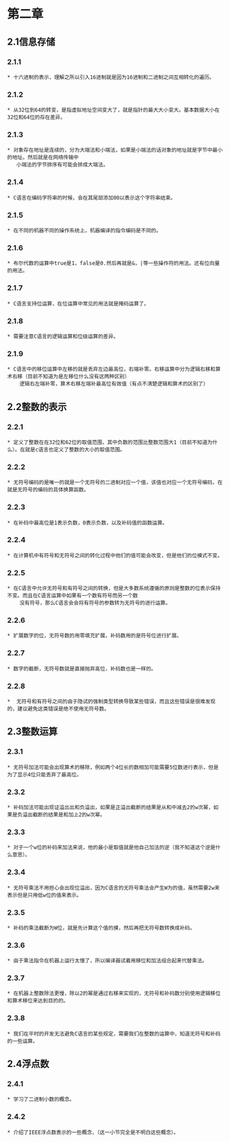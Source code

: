 # 第二章
## 2.1信息存储
### 2.1.1
	* 十六进制的表示，理解之所以引入16进制就是因为16进制和二进制之间互相转化的遍历。
### 2.1.2
	* 从32位到64的转变，是指虚拟地址空间变大了，就是指针的最大大小变大。基本数据大小在32位和64位的存在差异。
### 2.1.3
	* 对象存在地址是连续的，分为大端法和小端法，如果是小端法的话对象的地址就是字节中最小的地址。然后就是在网络传输中
	   小端法的字节排序有可能会排成大端法。	
### 2.1.4
	* C语言在编码字符串的时候，会在其尾部添加00以表示这个字符串结束。
### 2.1.5
	* 在不同的机器不同的操作系统上，机器编译的指令编码是不同的。
### 2.1.6
	* 布尔代数的运算中true是1，false是0.然后再就是&，|等一些操作符的用法。还有位向量的用法。
### 2.1.7
	* C语言支持位运算，在位运算中常见的用法就是掩码运算了。
### 2.1.8
	* 需要注意C语言的逻辑运算和位级运算的差异。
### 2.1.9
	* C语言中的移位运算中左移的就是丢弃左边最高位，右端补零。右移运算中分为逻辑右移和算术右移（目前不知道为是左移位什么没有这两种区别）
		逻辑右左端补零，算术右移左端补最高位有效值（有点不清楚逻辑和算术的区别了）


## 2.2整数的表示
### 2.2.1
	* 定义了整数在在32位和62位的取值范围，其中负数的范围比整数范围大1（目前不知道为什么）。在就是c语言也定义了整数的大小的取值范围。
### 2.2.2
	* 无符号编码的是唯一的就是一个无符号的二进制对应一个值，该值也对应一个无符号编码，在就是无符号的编码的具体换算函数。
### 2.2.3
	* 在补码中最高位是1表示负数，0表示负数，以及补码值的函数运算。
### 2.2.4
	* 在计算机中有符号和无符号之间的转化过程中他们的值可能会改变，但是他们的位模式不变。
### 2.2.5
	* 在C语言中允许无符号和有符号之间的转换，但是大多数系统遵循的原则是整数的位表示保持不变。而且在C语言运算中如果有一个数有符号而另一个数
		没有符号，那么C语言会会将有符号的参数转为无符号的进行运算。
### 2.2.6
	* 扩展数字的位，无符号数的用零填充扩展，补码数用的是符号位进行扩展。
### 2.2.7
	* 数字的截断，无符号数就是直接抛弃高位，补码数也是一样的。
### 2.2.8
	*  无符号和有符号之间的由于隐试的强制类型转换导致某些错误，而且这些错误是很难发现的，建议避免这类错误是绝不使用无符号数。

## 2.3整数运算

### 2.3.1 
	* 无符号加法可能会出现算术的移除，例如两个4位长的数相加可能需要5位数进行表示，但是为了显示4位只能丢弃了最高位。
### 2.3.2
    * 补码加法可能出现证溢出出和负溢出，如果是正溢出截断的结果是从和中减去2的w次幂，如果是负溢出截断的结果是和加上2的w次幂。
### 2.3.3
    * 对于一个w位的补码来加法来说，他的最小是取值就是他自己加法的逆（我不知道这个逆是什么意思）。	
### 2.3.4
    * 无符号乘法不用担心会出现位溢出，因为C语言的无符号乘法会产生W为的值，虽然需要2w来表示但是只用低w位的值来表示。
### 2.3.5
    * 补码的乘法截断为W位，就是先计算这个值的摸，然后再把无符号数转换成补码。
### 2.3.6
    * 由于乘法指令在机器上运行太慢了，所以编译器试着用移位和加法组合起来代替乘法。
### 2.3.7
    * 在机器上整数除法更慢，除以2的幂是通过右移来实现的，无符号和补码数分别使用逻辑移位和算术移位来达到目的的。
### 2.3.8
    * 我们在平时的开发无法避免C语言的某些规定，需要我们在整数的运算中，知道无符号和补码的一些运算。
	
## 2.4浮点数
	
### 2.4.1
    * 学习了二进制小数的概念。	
### 2.4.2
    * 介绍了IEEE浮点数表示的一些概念，（这一小节完全是不明白这些概念）。
	


	
